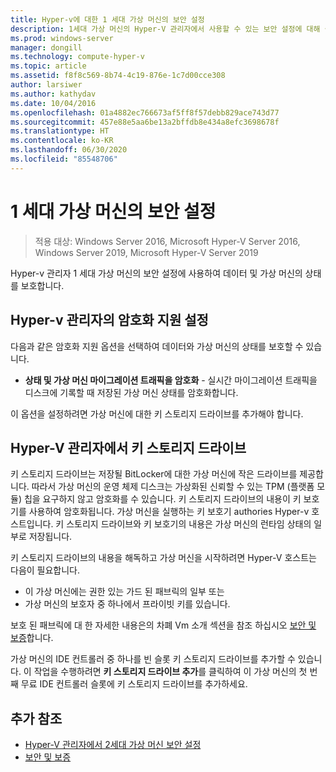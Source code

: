 ```yaml
---
title: Hyper-v에 대한 1 세대 가상 머신의 보안 설정
description: 1세대 가상 머신의 Hyper-V 관리자에서 사용할 수 있는 보안 설정에 대해 설명합니다.
ms.prod: windows-server
manager: dongill
ms.technology: compute-hyper-v
ms.topic: article
ms.assetid: f8f8c569-8b74-4c19-876e-1c7d00cce308
author: larsiwer
ms.author: kathydav
ms.date: 10/04/2016
ms.openlocfilehash: 01a4882ec766673af5ff8f57debb829ace743d77
ms.sourcegitcommit: 457e88e5aa6be13a2bffdb8e434a8efc3698678f
ms.translationtype: HT
ms.contentlocale: ko-KR
ms.lasthandoff: 06/30/2020
ms.locfileid: "85548706"
---
```

# <a name="generation-1-virtual-machine-security-settings"></a>1 세대 가상 머신의 보안 설정

>적용 대상: Windows Server 2016, Microsoft Hyper-V Server 2016, Windows Server 2019, Microsoft Hyper-V Server 2019

Hyper-v 관리자 1 세대 가상 머신의 보안 설정에 사용하여 데이터 및 가상 머신의 상태를 보호합니다.

## <a name="encryption-support-settings-in-hyper-v-manager"></a>Hyper-v 관리자의 암호화 지원 설정

다음과 같은 암호화 지원 옵션을 선택하여 데이터와 가상 머신의 상태를 보호할 수 있습니다.

- **상태 및 가상 머신 마이그레이션 트래픽을 암호화** - 실시간 마이그레이션 트래픽을 디스크에 기록할 때 저장된 가상 머신 상태를 암호화합니다.

이 옵션을 설정하려면 가상 머신에 대한 키 스토리지 드라이브를 추가해야 합니다.

## <a name="key-storage-drive-in-hyper-v-manager"></a>Hyper-V 관리자에서 키 스토리지 드라이브

키 스토리지 드라이브는 저장될 BitLocker에 대한 가상 머신에 작은 드라이브를 제공합니다. 따라서 가상 머신의 운영 체제 디스크는 가상화된 신뢰할 수 있는 TPM (플랫폼 모듈) 칩을 요구하지 않고 암호화를 수 있습니다. 키 스토리지 드라이브의 내용이 키 보호기를 사용하여 암호화됩니다. 가상 머신을 실행하는 키 보호기 authories Hyper-v 호스트입니다. 키 스토리지 드라이브와 키 보호기의 내용은 가상 머신의 런타임 상태의 일부로 저장됩니다.

키 스토리지 드라이브의 내용을 해독하고 가상 머신을 시작하려면 Hyper-V 호스트는 다음이 필요합니다.

- 이 가상 머신에는 권한 있는 가드 된 패브릭의 일부 또는
- 가상 머신의 보호자 중 하나에서 프라이빗 키를 있습니다.

보호 된 패브릭에 대 한 자세한 내용은의 차폐 Vm 소개 섹션을 참조 하십시오 [보안 및 보증](../../../security/Security-and-Assurance.yml)합니다.

가상 머신의 IDE 컨트롤러 중 하나를 빈 슬롯 키 스토리지 드라이브를 추가할 수 있습니다. 이 작업을 수행하려면 **키 스토리지 드라이브 추가**를 클릭하여 이 가상 머신의 첫 번째 무료 IDE 컨트롤러 슬롯에 키 스토리지 드라이브를 추가하세요.

## <a name="additional-references"></a>추가 참조

- [Hyper-V 관리자에서 2세대 가상 머신 보안 설정](Generation-2-virtual-machine-security-settings-for-hyper-v.md)
- [보안 및 보증](../../../security/Security-and-Assurance.yml)